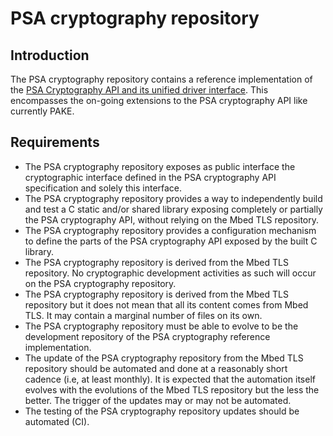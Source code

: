 PSA cryptography repository
===========================

## Introduction

The PSA cryptography repository contains a reference implementation of the
[PSA Cryptography API and its unified driver interface](https://armmbed.github.io/mbed-crypto/psa/#application-programming-interface).
This encompasses the on-going extensions to the PSA cryptography API like
currently PAKE.

## Requirements

* The PSA cryptography repository exposes as public interface the cryptographic
  interface defined in the PSA cryptography API specification and solely this
  interface.
* The PSA cryptography repository provides a way to independently build and
  test a C static and/or shared library exposing completely or partially the
  PSA cryptography API, without relying on the Mbed TLS repository.
* The PSA cryptography repository provides a configuration mechanism to define
  the parts of the PSA cryptography API exposed by the built C library.
* The PSA cryptography repository is derived from the Mbed TLS repository. No
  cryptographic development activities as such will occur on the PSA
  cryptography repository.
* The PSA cryptography repository is derived from the Mbed TLS repository but
  it does not mean that all its content comes from Mbed TLS. It may contain a
  marginal number of files on its own.
* The PSA cryptography repository must be able to evolve to be the development
  repository of the PSA cryptography reference implementation.
* The update of the PSA cryptography repository from the Mbed TLS repository
  should be automated and done at a reasonably short cadence (i.e, at least
  monthly). It is expected that the automation itself evolves with the
  evolutions of the Mbed TLS repository but the less the better. The trigger
  of the updates may or may not be automated.
* The testing of the PSA cryptography repository updates should be automated (CI).
